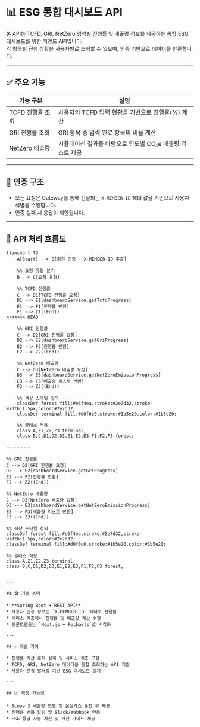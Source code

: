 # 📊 ESG 통합 대시보드 API

본 API는 TCFD, GRI, NetZero 영역별 진행률 및 배출량 정보를 제공하는 통합 ESG 대시보드를 위한 백엔드 API입니다.  
각 항목별 진행 상황을 사용자별로 조회할 수 있으며, 인증 기반으로 데이터를 반환합니다.

---

## ✅ 주요 기능

| 기능 구분 | 설명 |
|-----------|------|
| TCFD 진행률 조회 | 사용자의 TCFD 입력 현황을 기반으로 진행률(%) 계산 |
| GRI 진행률 조회 | GRI 항목 중 입력 완료 항목의 비율 계산 |
| NetZero 배출량 | 시뮬레이션 결과를 바탕으로 연도별 CO₂e 배출량 리스트 제공 |

---

## 🔐 인증 구조

- 모든 요청은 Gateway를 통해 전달되는 `X-MEMBER-ID` 헤더 값을 기반으로 사용자 식별을 수행합니다.
- 인증 실패 시 응답이 제한됩니다.

---

## 🔄 API 처리 흐름도

```mermaid
flowchart TD
    A[Start] --> B[회원 인증 - X-MEMBER-ID 추출]

    %% 요청 유형 분기
    B --> C{요청 유형}

    %% TCFD 진행률
    C --> D1[TCFD 진행률 요청]
    D1 --> E1[dashboardService.getTcfdProgress]
    E1 --> F1[진행률 반환]
    F1 --> Z1((End))
<<<<<<< HEAD

    %% GRI 진행률
    C --> D2[GRI 진행률 요청]
    D2 --> E2[dashboardService.getGriProgress]
    E2 --> F2[진행률 반환]
    F2 --> Z2((End))

    %% NetZero 배출량
    C --> D3[NetZero 배출량 요청]
    D3 --> E3[dashboardService.getNetZeroEmissionProgress]
    E3 --> F3[배출량 리스트 반환]
    F3 --> Z3((End))

    %% 색상 스타일 정의
    classDef forest fill:#e6f4ea,stroke:#2e7d32,stroke-width:1.5px,color:#2e7d32;
    classDef terminal fill:#d0f0c0,stroke:#1b5e20,color:#1b5e20;

    %% 클래스 적용
    class A,Z1,Z2,Z3 terminal;
    class B,C,D1,D2,D3,E1,E2,E3,F1,F2,F3 forest;
```
=======

    %% GRI 진행률
    C --> D2[GRI 진행률 요청]
    D2 --> E2[dashboardService.getGriProgress]
    E2 --> F2[진행률 반환]
    F2 --> Z2((End))

    %% NetZero 배출량
    C --> D3[NetZero 배출량 요청]
    D3 --> E3[dashboardService.getNetZeroEmissionProgress]
    E3 --> F3[배출량 리스트 반환]
    F3 --> Z3((End))

    %% 색상 스타일 정의
    classDef forest fill:#e6f4ea,stroke:#2e7d32,stroke-width:1.5px,color:#2e7d32;
    classDef terminal fill:#d0f0c0,stroke:#1b5e20,color:#1b5e20;

    %% 클래스 적용
    class A,Z1,Z2,Z3 terminal;
    class B,C,D1,D2,D3,E1,E2,E3,F1,F2,F3 forest;
````

---

## 🛠️ 기술 스택

* **Spring Boot + REST API**
* 사용자 인증 정보는 `X-MEMBER-ID` 헤더로 전달됨
* 서비스 계층에서 진행률 및 배출량 계산 수행
* 프론트엔드는 `Next.js + Recharts`로 시각화

---

## ✍️ 개발 기여

* 진행률 계산 로직 설계 및 서비스 계층 구현
* TCFD, GRI, NetZero 데이터를 통합 조회하는 API 개발
* 사용자 단위 필터링 기반 ESG 대시보드 설계

---

## 📈 확장 가능성

* Scope 3 배출량 연동 및 온실가스 통합 뷰 제공
* 진행률 변화 알림 및 Slack/Webhook 연동
* ESG 등급 자동 계산 및 개선 가이드 제공
